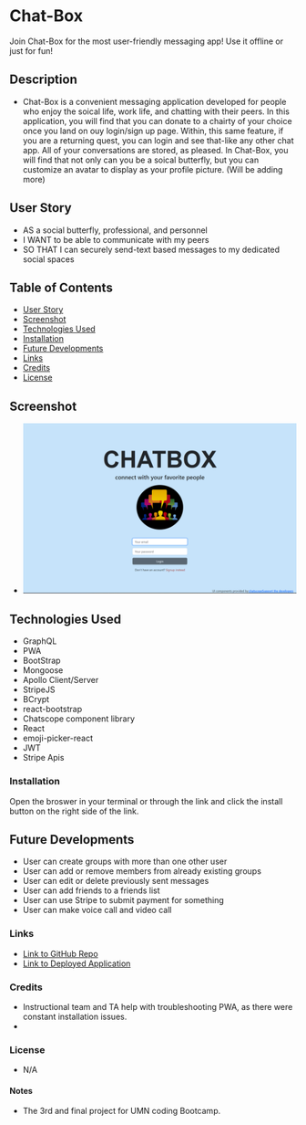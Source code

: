 # Chat-Box
Join Chat-Box for the most user-friendly messaging app! Use it offline or just for fun!


## Description
* Chat-Box is a convenient messaging application developed for people who enjoy the soical life, work life, and chatting with their peers. In this application, you will find that you can donate to a chairty of your choice once you land on ouy login/sign up page. Within, this same feature, if you are a returning quest, you can login and see that-like any other chat app. All of your conversations are stored, as pleased. In Chat-Box, you will find that not only can you be a soical butterfly, but you can customize an avatar to display as your profile picture.  (Will be adding more)


## User Story
* AS a social butterfly, professional, and personnel
* I WANT to be able to communicate with my peers
* SO THAT I can securely send-text based messages to my dedicated social spaces


## Table of Contents
* [User Story](#UserStory)
* [Screenshot](#Screenshot)
* [Technologies Used](#TechnologiesUsed)
* [Installation](#Installation)
* [Future Developments](#futuredevelopments)
* [Links](#Links)
* [Credits](#Credits)
* [License](#License)




## Screenshot
* ![Screenshot of Application](./client/public/P2ss.png)



## Technologies Used
- GraphQL
- PWA
- BootStrap
- Mongoose 
- Apollo Client/Server
- StripeJS
- BCrypt
- react-bootstrap
- Chatscope component library
- React
- emoji-picker-react
- JWT
- Stripe Apis




### Installation
Open the broswer in your terminal or through the link and click the install button on the right side of the link.



## Future Developments
- User can create groups with more than one other user
- User can add or remove members from already existing groups
- User can edit or delete previously sent messages
- User can add friends to a friends list
- User can use Stripe to submit payment for something
- User can make voice call and video call



### Links
* [Link to GitHub Repo](https://github.com/Denitrix/Chat-Box)
* [Link to Deployed Application](https://chat-box-fd95.onrender.com)



### Credits
- Instructional team and TA help with troubleshooting PWA, as there were constant installation issues. 
-



### License
- N/A

#### Notes
- The 3rd and final project for UMN coding Bootcamp.

